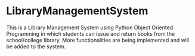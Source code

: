 # LibraryManagementSystem
This is a Library Management System using Python Object Oriented Programming in which students can issue and return books from the school/college library. More functionalities are being implemented and will be added to the system.
